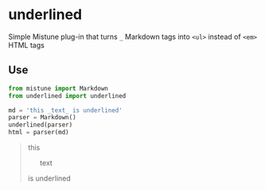 # underlined
Simple Mistune plug-in  that turns `_` Markdown tags into `<ul>` instead of `<em>` HTML tags

## Use

```Python
from mistune import Markdown
from underlined import underlined

md = 'this _text_ is underlined'
parser = Markdown()
underlined(parser)
html = parser(md)
```

> this <ul>text</ul> is underlined